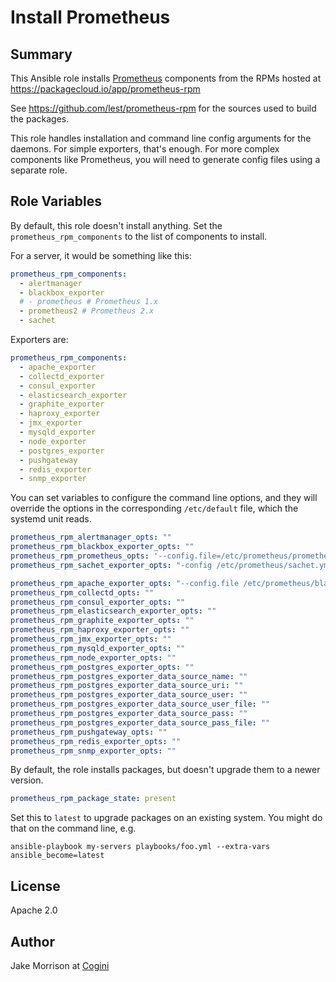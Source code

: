 # Install Prometheus

## Summary

This Ansible role installs [Prometheus](http://prometheus.io/) components from the RPMs hosted at
https://packagecloud.io/app/prometheus-rpm

See https://github.com/lest/prometheus-rpm for the sources used to build the
packages.

This role handles installation and command line config arguments for the daemons.
For simple exporters, that's enough. For more complex components like Prometheus,
you will need to generate config files using a separate role.

## Role Variables

By default, this role doesn't install anything. Set the `prometheus_rpm_components` to
the list of components to install.

For a server, it would be something like this:

``` yaml
prometheus_rpm_components:
  - alertmanager
  - blackbox_exporter
  # - prometheus # Prometheus 1.x
  - prometheus2 # Prometheus 2.x
  - sachet
```

Exporters are:

``` yaml
prometheus_rpm_components:
  - apache_exporter
  - collectd_exporter
  - consul_exporter
  - elasticsearch_exporter
  - graphite_exporter
  - haproxy_exporter
  - jmx_exporter
  - mysqld_exporter
  - node_exporter
  - postgres_exporter
  - pushgateway
  - redis_exporter
  - snmp_exporter
```

You can set variables to configure the command line options, and they will override the options
in the corresponding `/etc/default` file, which the systemd unit reads.

``` yaml
prometheus_rpm_alertmanager_opts: ""
prometheus_rpm_blackbox_exporter_opts: ""
prometheus_rpm_prometheus_opts: '--config.file=/etc/prometheus/prometheus.yml --storage.tsdb.path=/var/lib/prometheus/data'
prometheus_rpm_sachet_exporter_opts: "-config /etc/prometheus/sachet.yml"

prometheus_rpm_apache_exporter_opts: "--config.file /etc/prometheus/blackbox.yml"
prometheus_rpm_collectd_opts: ""
prometheus_rpm_consul_exporter_opts: ""
prometheus_rpm_elasticsearch_exporter_opts: ""
prometheus_rpm_graphite_exporter_opts: ""
prometheus_rpm_haproxy_exporter_opts: ""
prometheus_rpm_jmx_exporter_opts: ""
prometheus_rpm_mysqld_exporter_opts: ""
prometheus_rpm_node_exporter_opts: ""
prometheus_rpm_postgres_exporter_opts: ""
prometheus_rpm_postgres_exporter_data_source_name: ""
prometheus_rpm_postgres_exporter_data_source_uri: ""
prometheus_rpm_postgres_exporter_data_source_user: ""
prometheus_rpm_postgres_exporter_data_source_user_file: ""
prometheus_rpm_postgres_exporter_data_source_pass: ""
prometheus_rpm_postgres_exporter_data_source_pass_file: ""
prometheus_rpm_pushgateway_opts: ""
prometheus_rpm_redis_exporter_opts: ""
prometheus_rpm_snmp_exporter_opts: ""
```

By default, the role installs packages, but doesn't upgrade them
to a newer version.

``` yaml
prometheus_rpm_package_state: present
```

Set this to `latest` to upgrade packages on an existing system.
You might do that on the command line, e.g.

```shell
ansible-playbook my-servers playbooks/foo.yml --extra-vars ansible_become=latest
```

## License

Apache 2.0

## Author

Jake Morrison at [Cogini](http://www.cogini.com/)
